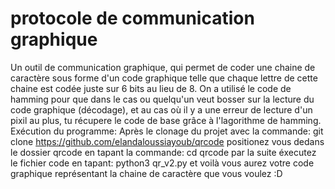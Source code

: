 # protocole de communication graphique
Un outil de communication graphique, qui permet de coder une chaine de caractère sous forme d'un code graphique telle que chaque lettre de cette chaine est codée juste sur 6 bits au lieu de 8. 
On a utilisé le code de hamming pour que dans le cas ou quelqu'un veut bosser sur la lecture du code graphique (décodage), et au cas où il y a une erreur de lecture d'un pixil au plus, tu récupere le code de base grâce à l'lagorithme de hamming.
Exécution du programme:
Après le clonage du projet avec la commande:
git clone https://github.com/elandaloussiayoub/qrcode
positionez vous dedans le dossier qrcode en tapant la commande:
cd qrcode
par la suite éxecutez le fichier code en tapant:
python3 qr_v2.py
et voilà vous aurez votre code graphique représentant la chaine de caractère que vous voulez :D
